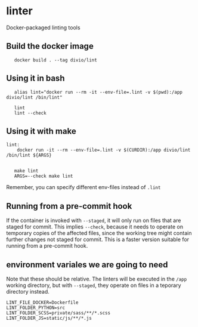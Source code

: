 # linter

Docker-packaged linting tools

## Build the docker image
```
   docker build . --tag divio/lint
```

## Using it in bash
```
   alias lint="docker run --rm -it --env-file=.lint -v $(pwd):/app divio/lint /bin/lint"

   lint
   lint --check

```


## Using it with make
```
lint:
	docker run -it --rm --env-file=.lint -v $(CURDIR):/app divio/lint /bin/lint ${ARGS}
```

```

   make lint
   ARGS=--check make lint
```

Remember, you can specify different  env-files instead of `.lint`

## Running from a pre-commit hook

If the container is invoked with `--staged`, it will only run on files
that are staged for commit. This implies `--check`, because it needs to
operate on temporary copies of the affected files, since the working tree
might contain further changes not staged for commit. This is a faster
version suitable for running from a pre-commit hook.

## environment variales we are going to need

Note that these should be relative. The linters will be executed in the
`/app` working directory, but with `--staged`, they operate on files in a
teporary directory instead.

```
LINT_FILE_DOCKER=Dockerfile
LINT_FOLDER_PYTHON=src
LINT_FOLDER_SCSS=private/sass/**/*.scss
LINT_FOLDER_JS=static/js/**/*.js
```
